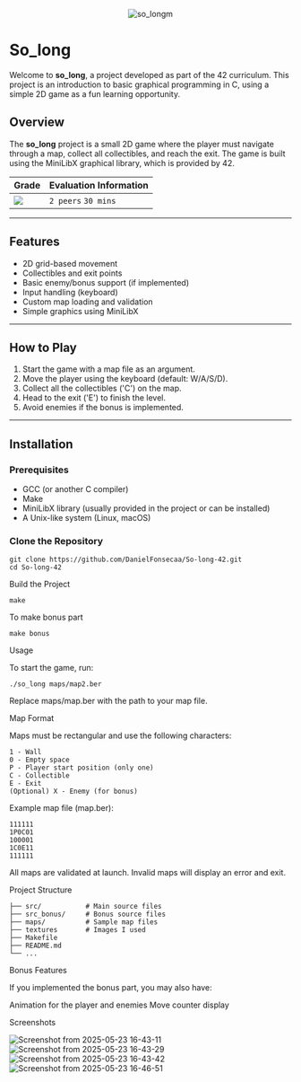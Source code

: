 <div align="center">

  ![so_longm](https://github.com/user-attachments/assets/a8187f5e-2390-46cb-82ab-8dd657606145)
</div>


# So_long

Welcome to **so_long**, a project developed as part of the 42 curriculum. This project is an introduction to basic graphical programming in C, using a simple 2D game as a fun learning opportunity.


## Overview

The **so_long** project is a small 2D game where the player must navigate through a map, collect all collectibles, and reach the exit. The game is built using the MiniLibX graphical library, which is provided by 42.

<div align="center">
  
| Grade                                                             | Evaluation Information           |
| :---------------------------------------------------------------- | :------------------------------- |
| <img src="https://img.shields.io/badge/124%20%2F%20100%20%E2%98%85-sucess"/>  | `2 peers` `30 mins`  |
</div>

---

## Features

- 2D grid-based movement
- Collectibles and exit points
- Basic enemy/bonus support (if implemented)
- Input handling (keyboard)
- Custom map loading and validation
- Simple graphics using MiniLibX

---

## How to Play

1. Start the game with a map file as an argument.
2. Move the player using the keyboard (default: W/A/S/D).
3. Collect all the collectibles ('C') on the map.
4. Head to the exit ('E') to finish the level.
5. Avoid enemies if the bonus is implemented.

---

## Installation

### Prerequisites

- GCC (or another C compiler)
- Make
- MiniLibX library (usually provided in the project or can be installed)
- A Unix-like system (Linux, macOS)

### Clone the Repository

```
git clone https://github.com/DanielFonsecaa/So-long-42.git
cd So-long-42
```
Build the Project

    make

To make bonus part

    make bonus

Usage

To start the game, run:

    ./so_long maps/map2.ber

Replace maps/map.ber with the path to your map file.

Map Format

Maps must be rectangular and use the following characters:

    1 - Wall
    0 - Empty space
    P - Player start position (only one)
    C - Collectible
    E - Exit
    (Optional) X - Enemy (for bonus)

Example map file (map.ber):
  
    111111
    1P0C01
    100001
    1C0E11
    111111

All maps are validated at launch. Invalid maps will display an error and exit.

Project Structure

    
    ├── src/           # Main source files
    ├── src_bonus/     # Bonus source files
    ├── maps/          # Sample map files
    ├── textures       # Images I used
    ├── Makefile
    ├── README.md
    └── ...

Bonus Features

If you implemented the bonus part, you may also have:

Animation for the player and enemies
Move counter display

Screenshots

![Screenshot from 2025-05-23 16-43-11](https://github.com/user-attachments/assets/c5f10c6d-80fb-42d6-be4f-61e9776442b6)
![Screenshot from 2025-05-23 16-43-29](https://github.com/user-attachments/assets/4170371d-1950-484b-b993-97db8f46eb82)
![Screenshot from 2025-05-23 16-43-42](https://github.com/user-attachments/assets/601c082f-bd2c-4ca7-9572-6339d155742c)
![Screenshot from 2025-05-23 16-46-51](https://github.com/user-attachments/assets/dd091a73-3e7d-4121-acde-722f099531d5)
